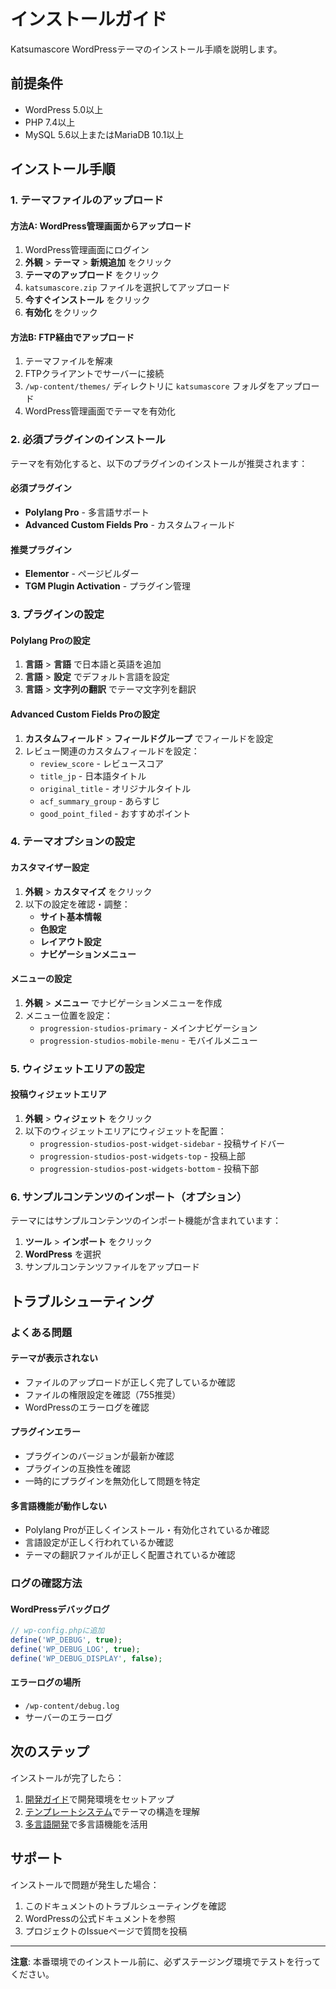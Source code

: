 # インストールガイド

Katsumascore WordPressテーマのインストール手順を説明します。

## 前提条件

- WordPress 5.0以上
- PHP 7.4以上
- MySQL 5.6以上またはMariaDB 10.1以上

## インストール手順

### 1. テーマファイルのアップロード

#### 方法A: WordPress管理画面からアップロード
1. WordPress管理画面にログイン
2. **外観** > **テーマ** > **新規追加** をクリック
3. **テーマのアップロード** をクリック
4. `katsumascore.zip` ファイルを選択してアップロード
5. **今すぐインストール** をクリック
6. **有効化** をクリック

#### 方法B: FTP経由でアップロード
1. テーマファイルを解凍
2. FTPクライアントでサーバーに接続
3. `/wp-content/themes/` ディレクトリに `katsumascore` フォルダをアップロード
4. WordPress管理画面でテーマを有効化

### 2. 必須プラグインのインストール

テーマを有効化すると、以下のプラグインのインストールが推奨されます：

#### 必須プラグイン
- **Polylang Pro** - 多言語サポート
- **Advanced Custom Fields Pro** - カスタムフィールド

#### 推奨プラグイン
- **Elementor** - ページビルダー
- **TGM Plugin Activation** - プラグイン管理

### 3. プラグインの設定

#### Polylang Proの設定
1. **言語** > **言語** で日本語と英語を追加
2. **言語** > **設定** でデフォルト言語を設定
3. **言語** > **文字列の翻訳** でテーマ文字列を翻訳

#### Advanced Custom Fields Proの設定
1. **カスタムフィールド** > **フィールドグループ** でフィールドを設定
2. レビュー関連のカスタムフィールドを設定：
   - `review_score` - レビュースコア
   - `title_jp` - 日本語タイトル
   - `original_title` - オリジナルタイトル
   - `acf_summary_group` - あらすじ
   - `good_point_filed` - おすすめポイント

### 4. テーマオプションの設定

#### カスタマイザー設定
1. **外観** > **カスタマイズ** をクリック
2. 以下の設定を確認・調整：
   - **サイト基本情報**
   - **色設定**
   - **レイアウト設定**
   - **ナビゲーションメニュー**

#### メニューの設定
1. **外観** > **メニュー** でナビゲーションメニューを作成
2. メニュー位置を設定：
   - `progression-studios-primary` - メインナビゲーション
   - `progression-studios-mobile-menu` - モバイルメニュー

### 5. ウィジェットエリアの設定

#### 投稿ウィジェットエリア
1. **外観** > **ウィジェット** をクリック
2. 以下のウィジェットエリアにウィジェットを配置：
   - `progression-studios-post-widget-sidebar` - 投稿サイドバー
   - `progression-studios-post-widgets-top` - 投稿上部
   - `progression-studios-post-widgets-bottom` - 投稿下部

### 6. サンプルコンテンツのインポート（オプション）

テーマにはサンプルコンテンツのインポート機能が含まれています：

1. **ツール** > **インポート** をクリック
2. **WordPress** を選択
3. サンプルコンテンツファイルをアップロード

## トラブルシューティング

### よくある問題

#### テーマが表示されない
- ファイルのアップロードが正しく完了しているか確認
- ファイルの権限設定を確認（755推奨）
- WordPressのエラーログを確認

#### プラグインエラー
- プラグインのバージョンが最新か確認
- プラグインの互換性を確認
- 一時的にプラグインを無効化して問題を特定

#### 多言語機能が動作しない
- Polylang Proが正しくインストール・有効化されているか確認
- 言語設定が正しく行われているか確認
- テーマの翻訳ファイルが正しく配置されているか確認

### ログの確認方法

#### WordPressデバッグログ
```php
// wp-config.phpに追加
define('WP_DEBUG', true);
define('WP_DEBUG_LOG', true);
define('WP_DEBUG_DISPLAY', false);
```

#### エラーログの場所
- `/wp-content/debug.log`
- サーバーのエラーログ

## 次のステップ

インストールが完了したら：

1. [開発ガイド](development.md)で開発環境をセットアップ
2. [テンプレートシステム](template-system.md)でテーマの構造を理解
3. [多言語開発](multilingual.md)で多言語機能を活用

## サポート

インストールで問題が発生した場合：

1. このドキュメントのトラブルシューティングを確認
2. WordPressの公式ドキュメントを参照
3. プロジェクトのIssueページで質問を投稿

---

**注意**: 本番環境でのインストール前に、必ずステージング環境でテストを行ってください。
